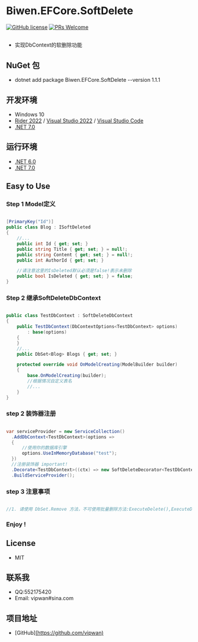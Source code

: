 # Biwen.EFCore.SoftDelete

[![GitHub license](https://img.shields.io/badge/license-MIT-blue.svg)](https://github.com/vipwan/Biwen.EFCore.SoftDelete/blob/master/LICENSE.txt) 
[![PRs Welcome](https://img.shields.io/badge/PRs-welcome-brightgreen.svg)](https://github.com/vipwan/Biwen.EFCore.SoftDelete/pulls) 

## 
- 实现DbContext的软删除功能


## NuGet 包

- dotnet add package Biwen.EFCore.SoftDelete --version 1.1.1


## 开发环境

* Windows 10
* [Rider 2022](https://www.jetbrains.com/rider) / [Visual Studio 2022](https://visualstudio.microsoft.com) / [Visual Studio Code](https://code.visualstudio.com)
* [.NET 7.0](https://dotnet.microsoft.com/download/dotnet/7.0)
  

## 运行环境
- [.NET 6.0](https://dotnet.microsoft.com/download/dotnet/6.0)
- [.NET 7.0](https://dotnet.microsoft.com/download/dotnet/7.0)

## Easy to Use


### Step 1 Model定义


```csharp

[PrimaryKey("Id")]
public class Blog : ISoftDeleted
{
    //...
    public int Id { get; set; }
    public string Title { get; set; } = null!;
    public string Content { get; set; } = null!;
    public int AuthorId { get; set; }

    //请注意这里的IsDeleted默认必须是false!表示未删除
    public bool IsDeleted { get; set; } = false;
}

```

### Step 2  继承SoftDeleteDbContext

```csharp

public class TestDbContext : SoftDeleteDbContext
{
	public TestDbContext(DbContextOptions<TestDbContext> options)
		: base(options)
	{
	}
    //...
	public DbSet<Blog> Blogs { get; set; }

	protected override void OnModelCreating(ModelBuilder builder)
	{
		base.OnModelCreating(builder);
		//根据情况自定义表名
        //...
	}
}

```

### step 2 装饰器注册


  ```csharp

var serviceProvider = new ServiceCollection()
    .AddDbContext<TestDbContext>(options =>
    {
	    //使用你的数据库引擎
        options.UseInMemoryDatabase("test");
    })
    //注册装饰器 important!
    .Decorate<TestDbContext>((ctx) => new SoftDeleteDecorator<TestDbContext>(ctx).DbContext)
    .BuildServiceProvider();

   ```

### step 3 注意事项

```csharp

//1. 请使用 DbSet.Remove 方法，不可使用批量删除方法:ExecuteDelete(),ExecuteDeleteAsync()


```


### Enjoy ! 


## License 
- MIT

## 联系我
- QQ:552175420
- Email: vipwan#sina.com

## 项目地址

- [GitHub][(https://github.com/vipwan)](https://github.com/vipwan/Biwen.Settings)

